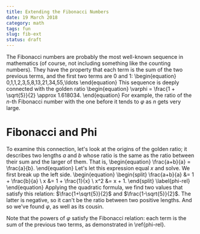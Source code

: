 ```yaml
---
title: Extending the Fibonacci Numbers
date: 19 March 2018
category: math
tags: fun
slug: fib-ext
status: draft
---
```


The Fibonacci numbers are probably the most well-known sequence in mathematics (of course, not including something like the counting numbers).
They have the property that each term is the sum of the two previous terms, and the first two terms are 0 and 1:
\begin{equation}
	0,1,1,2,3,5,8,13,21,34,55,\ldots
\end{equation}
This sequence is deeply connected with the golden ratio
\begin{equation}
	\varphi = \frac{1 + \sqrt{5}}{2} \approx 1.618034.
\end{equation}
For example, the ratio of the $n$-th Fibonacci number with the one before it tends to $\varphi$ as $n$ gets very large.

# Fibonacci and Phi
To examine this connection, let's look at the origins of the golden ratio; it describes two lengths $a$ and $b$ whose ratio is the same as the ratio between their sum and the larger of them.
That is,
\begin{equation}
	\frac{a+b}{a} = \frac{a}{b}.
\end{equation}
Let's let this expression equal $x$ and solve.
We first break up the left side.
\begin{equation}
	\begin{split}
		\frac{a+b}{a} &= 1 + \frac{b}{a} \\
		x &= 1 + \frac{1}{x} \\
		x^2 &= x + 1.
	\end{split}
	\label{phi-rel}
\end{equation}
Applying the quadratic formula, we find two values that satisfy this relation: $\frac{1+\sqrt{5}}{2}$ and $\frac{1-\sqrt{5}}{2}$.
The latter is negative, so it can't be the ratio between two positive lengths.
And so we've found $\varphi$, as well as its cousin.

Note that the powers of $\varphi$ satisfy the Fibonacci relation: each term is the sum of the previous two terms, as demonstrated in \ref{phi-rel}.